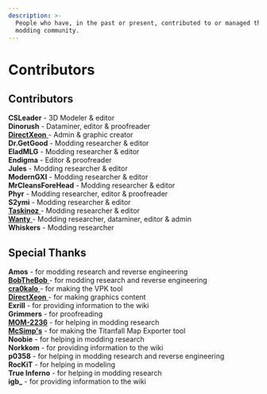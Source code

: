 ```yaml
---
description: >-
  People who have, in the past or present, contributed to or managed this wiki &
  modding community.
---
```


# Contributors

## Contributors

**CSLeader** - 3D Modeler & editor  
**Dinorush** - Dataminer, editor & proofreader  
[**DirectXeon** ](https://leonbenkovic.com/)- Admin & graphic creator  
**Dr.GetGood** - Modding researcher & editor  
**EladMLG** - Modding researcher & editor  
**Endigma** - Editor & proofreader  
**Jules** - Modding researcher & editor  
**ModernGXI** - Modding researcher & editor  
**MrCleansForeHead** - Modding researcher & editor  
**Phyr** - Modding researcher, editor & proofreader  
**S2ymi** - Modding researcher & editor  
[**Taskinoz** ](https://github.com/taskinoz)- Modding researcher & editor  
[**Wanty** ](https://github.com/Wanty5883)- Modding researcher, dataminer, editor & admin  
**Whiskers** - Modding researcher

## Special Thanks

**Amos** - for modding research and reverse engineering  
[**BobTheBob** ](https://github.com/BobTheBob9)- for modding research and reverse engineering  
[**cra0kalo** ](https://github.com/cra0kalo)- for making the VPK tool  
[**DirectXeon** ](https://leonbenkovic.com/)- for making graphics content  
**Exrill** - for providing information to the wiki  
**Grimmers** - for proofreading  
[**MOM-2236**](https://github.com/mom-2236/) - for helping in modding research  
[**McSimp's**](https://github.com/McSimp) - for making the Titanfall Map Exporter tool  
**Noobie** - for helping in modding research  
**Norkkom** - for providing information to the wiki  
**p0358** - for helping in modding research and reverse engineering  
**RocKiT** - for helping in modeling  
**True Inferno** - for helping in modding research  
**igb\_** - for providing information to the wiki

